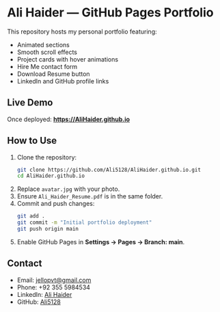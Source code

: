 # Ali Haider — GitHub Pages Portfolio

This repository hosts my personal portfolio featuring:
- Animated sections
- Smooth scroll effects
- Project cards with hover animations
- Hire Me contact form
- Download Resume button
- LinkedIn and GitHub profile links

## Live Demo
Once deployed: **https://AliHaider.github.io**

## How to Use
1. Clone the repository:
   ```bash
   git clone https://github.com/Ali5128/AliHaider.github.io.git
   cd AliHaider.github.io
   ```
2. Replace `avatar.jpg` with your photo.
3. Ensure `Ali_Haider_Resume.pdf` is in the same folder.
4. Commit and push changes:
   ```bash
   git add .
   git commit -m "Initial portfolio deployment"
   git push origin main
   ```
5. Enable GitHub Pages in **Settings → Pages → Branch: main**.

## Contact
- Email: [jellopvt@gmail.com](mailto:jellopvt@gmail.com)
- Phone: +92 355 5984534
- LinkedIn: [Ali Haider](https://www.linkedin.com/in/ali-haider-86a560379)
- GitHub: [Ali5128](https://github.com/Ali5128)
